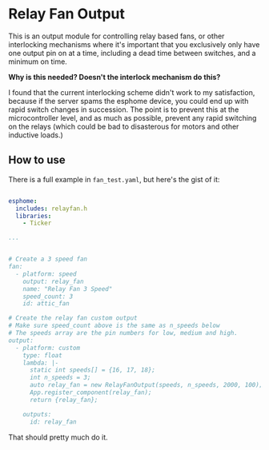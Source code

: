 # Relay Fan Output

This is an output module for controlling relay based fans, or other
interlocking mechanisms where it's important that you exclusively only
have one output pin on at a time, including a dead time between
switches, and a minimum on time.

**Why is this needed?  Doesn't the interlock mechanism do this?**

I found that the current interlocking scheme didn't work to my
satisfaction, because if the server spams the esphome device, you
could end up with rapid switch changes in succession.  The point is to
prevent this at the microcontroller level, and as much as possible,
prevent any rapid switching on the relays (which could be bad to
disasterous for motors and other inductive loads.)

## How to use

There is a full example in `fan_test.yaml`, but here's the gist of it:


```yaml

esphome:
  includes: relayfan.h
  libraries:
    - Ticker

...


# Create a 3 speed fan
fan:
  - platform: speed
    output: relay_fan
    name: "Relay Fan 3 Speed"
    speed_count: 3
    id: attic_fan

# Create the relay fan custom output
# Make sure speed_count above is the same as n_speeds below
# The speeds array are the pin numbers for low, medium and high.
output:
  - platform: custom
    type: float
    lambda: |-
      static int speeds[] = {16, 17, 18};
      int n_speeds = 3;
      auto relay_fan = new RelayFanOutput(speeds, n_speeds, 2000, 100);
      App.register_component(relay_fan);
      return {relay_fan};

    outputs:
      id: relay_fan

```


That should pretty much do it.
